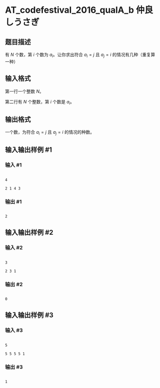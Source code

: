 # AT_codefestival_2016_qualA_b 仲良しうさぎ

## 题目描述

有 $N$ 个数，第 $i$ 个数为 $a_i$。让你求出符合 $a_i = j$ 且 $a_j = i$ 的情况有几种（重复算一种）

## 输入格式

第一行一个整数 $N$。  
第二行有 $N$ 个整数，第 $i$ 个数是 $a_i$。

## 输出格式

一个数，为符合 $a_i = j$ 且 $a_j = i$ 的情况的种数。

## 输入输出样例 #1

### 输入 #1

```
4
2 1 4 3
```

### 输出 #1

```
2
```

## 输入输出样例 #2

### 输入 #2

```
3
2 3 1
```

### 输出 #2

```
0
```

## 输入输出样例 #3

### 输入 #3

```
5
5 5 5 5 1
```

### 输出 #3

```
1
```